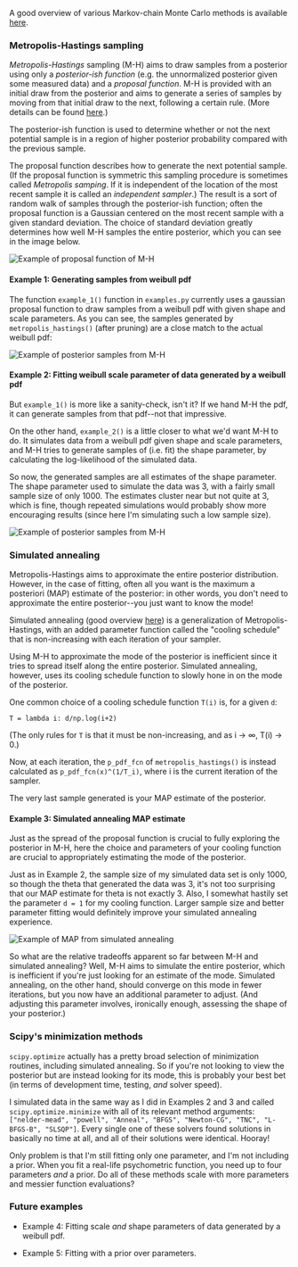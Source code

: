 A good overview of various Markov-chain Monte Carlo methods is available [here](http://citeseerx.ist.psu.edu/viewdoc/download?doi=10.1.1.13.7133&rep=rep1&type=pdf).

### Metropolis-Hastings sampling

_Metropolis-Hastings_ sampling (M-H) aims to draw samples from a posterior using only a _posterior-ish function_ (e.g. the unnormalized posterior given some measured data) and a _proposal function_. M-H is provided with an initial draw from the posterior and aims to generate a series of samples by moving from that initial draw to the next, following a certain rule. (More details can be found [here](http://www.journalofvision.org/content/5/5/8.short).)

The posterior-ish function is used to determine whether or not the next potential sample is in a region of higher posterior probability compared with the previous sample.

The proposal function describes how to generate the next potential sample. (If the proposal function is symmetric this sampling procedure is sometimes called _Metropolis samping_. If it is independent of the location of the most recent sample it is called an _independent sampler_.) The result is a sort of random walk of samples through the posterior-ish function; often the proposal function is a Gaussian centered on the most recent sample with a given standard deviation. The choice of standard deviation greatly determines how well M-H samples the entire posterior, which you can see in the image below.

![Example of proposal function of M-H](/img/proposal-fcn.png?raw=true "Example of proposal function of M-H")

#### Example 1: Generating samples from weibull pdf

The function `example_1()` function in `examples.py` currently uses a gaussian proposal function to draw samples from a weibull pdf with given shape and scale parameters. As you can see, the samples generated by `metropolis_hastings()` (after pruning) are a close match to the actual weibull pdf:

![Example of posterior samples from M-H](/img/example-1.png?raw=true "Example of posterior samples from M-H")

#### Example 2: Fitting weibull scale parameter of data generated by a weibull pdf

But `example_1()` is more like a sanity-check, isn't it? If we hand M-H the pdf, it can generate samples from that pdf--not that impressive.

On the other hand, `example_2()` is a little closer to what we'd want M-H to do. It simulates data from a weibull pdf given shape and scale parameters, and M-H tries to generate samples of (i.e. fit) the shape parameter, by calculating the log-likelihood of the simulated data.

So now, the generated samples are all estimates of the shape parameter. The shape parameter used to simulate the data was 3, with a fairly small sample size of only 1000. The estimates cluster near but not quite at 3, which is fine, though repeated simulations would probably show more encouraging results (since here I'm simulating such a low sample size).

![Example of posterior samples from M-H](/img/example-2.png?raw=true "Example of posterior samples from M-H")

### Simulated annealing

Metropolis-Hastings aims to approximate the entire posterior distribution. However, in the case of fitting, often all you want is the maximum a posteriori (MAP) estimate of the posterior: in other words, you don't need to approximate the entire posterior--you just want to know the mode!

Simulated annealing (good overview [here](http://stuff.mit.edu/~dbertsim/papers/Optimization/Simulated%20annealing.pdf)) is a generalization of Metropolis-Hastings, with an added parameter function called the "cooling schedule" that is non-increasing with each iteration of your sampler. 

Using M-H to approximate the mode of the posterior is inefficient since it tries to spread itself along the entire posterior. Simulated annealing, however, uses its cooling schedule function to slowly hone in on the mode of the posterior.

One common choice of a cooling schedule function `T(i)` is, for a given `d`:

    T = lambda i: d/np.log(i+2)

(The only rules for `T` is that it must be non-increasing, and as i -> ∞, T(i) -> 0.)

Now, at each iteration, the `p_pdf_fcn` of `metropolis_hastings()` is instead calculated as `p_pdf_fcn(x)^(1/T_i)`, where i is the current iteration of the sampler.

The very last sample generated is your MAP estimate of the posterior.

#### Example 3: Simulated annealing MAP estimate

Just as the spread of the proposal function is crucial to fully exploring the posterior in M-H, here the choice and parameters of your cooling function are crucial to appropriately estimating the mode of the posterior.

Just as in Example 2, the sample size of my simulated data set is only 1000, so though the theta that generated the data was 3, it's not too surprising that our MAP estimate for theta is not exactly 3. Also, I somewhat hastily set the parameter `d = 1` for my cooling function. Larger sample size and better parameter fitting would definitely improve your simulated annealing experience.

![Example of MAP from simulated annealing](/img/example-3.png?raw=true "Example of MAP from simulated annealing")

So what are the relative tradeoffs apparent so far between M-H and simulated annealing? Well, M-H aims to simulate the entire posterior, which is inefficient if you're just looking for an estimate of the mode. Simulated annealing, on the other hand, should converge on this mode in fewer iterations, but you now have an additional parameter to adjust. (And adjusting this parameter involves, ironically enough, assessing the shape of your posterior.)

### Scipy's minimization methods

`scipy.optimize` actually has a pretty broad selection of minimization routines, including simulated annealing. So if you're not looking to view the posterior but are instead looking for its mode, this is probably your best bet (in terms of development time, testing, _and_ solver speed).

I simulated data in the same way as I did in Examples 2 and 3 and called `scipy.optimize.minimize` with all of its relevant method arguments: `["nelder-mead", "powell", "Anneal", "BFGS", "Newton-CG", "TNC", "L-BFGS-B", "SLSQP"]`. Every single one of these solvers found solutions in basically no time at all, and all of their solutions were identical. Hooray!

Only problem is that I'm still fitting only one parameter, and I'm not including a prior. When you fit a real-life psychometric function, you need up to four parameters _and_ a prior. Do all of these methods scale with more parameters and messier function evaluations?

### Future examples

* Example 4: Fitting scale _and_ shape parameters of data generated by a weibull pdf.

* Example 5: Fitting with a prior over parameters.
